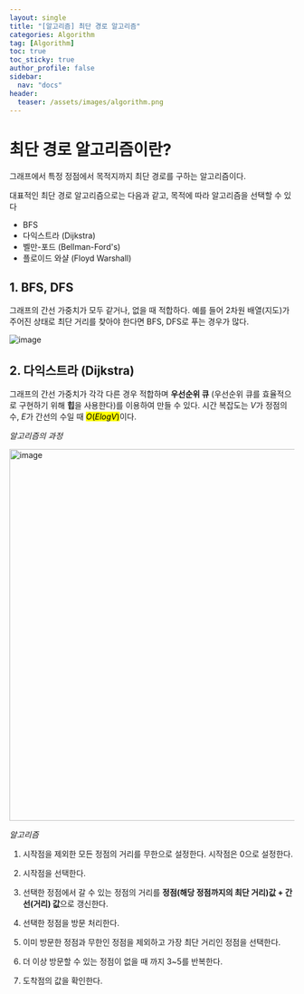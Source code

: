```yaml
---
layout: single
title: "[알고리즘] 최단 경로 알고리즘"
categories: Algorithm
tag: [Algorithm]
toc: true
toc_sticky: true
author_profile: false
sidebar:
  nav: "docs"
header:
  teaser: /assets/images/algorithm.png
---
```


# 최단 경로 알고리즘이란?

그래프에서 특정 정점에서 목적지까지 최단 경로를 구하는 알고리즘이다.

대표적인 최단 경로 알고리즘으로는 다음과 같고, 목적에 따라 알고리즘을 선택할 수 있다

- BFS
- 다익스트라 (Dijkstra)
- 벨만-포드 (Bellman-Ford's)
- 플로이드 와샬 (Floyd Warshall)

## 1. BFS, DFS

그래프의 간선 가중치가 모두 같거나, 없을 때 적합하다. 예를 들어 2차원 배열(지도)가 주어진 상태로 최단 거리를 찾아야 한다면 BFS, DFS로 푸는 경우가 많다.

![image](https://user-images.githubusercontent.com/83194164/233826267-f19549db-55e8-414c-9bbe-0589c56b1f22.png)

## 2. 다익스트라 (Dijkstra)

그래프의 간선 가중치가 각각 다른 경우 적합하며 **우선순위 큐** (우선순위 큐를 효율적으로 구현하기 위해 **힙**을 사용한다)를 이용하여 만들 수 있다. 시간 복잡도는 $V$가 정점의 수, $E$가 간선의 수일 때 <mark>$O(ElogV)$</mark>이다.

_알고리즘의 과정_

<img width="657" alt="image" src="https://user-images.githubusercontent.com/83194164/233829362-9e2d644e-ab88-49eb-a4cd-c122f3d9093a.png">

_알고리즘_

1. 시작점을 제외한 모든 정점의 거리를 무한으로 설정한다. 시작점은 0으로 설정한다.
2. 시작점을 선택한다.
3. 선택한 정점에서 갈 수 있는 정점의 거리를 **정점(해당 정점까지의 최단 거리)값 + 간선(거리) 값**으로 갱신한다.

4. 선택한 정점을 방문 처리한다.
5. 이미 방문한 정점과 무한인 정점을 제외하고 가장 최단 거리인 정점을 선택한다.
6. 더 이상 방문할 수 있는 정점이 없을 때 까지 3~5를 반복한다.
7. 도착점의 값을 확인한다.
